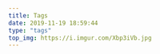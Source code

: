 ```yaml
---
title: Tags
date: 2019-11-19 18:59:44
type: "tags"
top_img: https://i.imgur.com/Xbp3iVb.jpg
---
```

